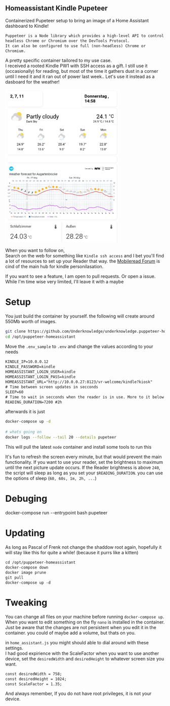 Homeassistant Kindle Pupeteer
--- 
Containerized Pupeteer setup to bring an image of a Home Assistant dashboard to Kindle!   

    Puppeteer is a Node library which provides a high-level API to control headless Chrome or Chromium over the DevTools Protocol.
    It can also be configured to use full (non-headless) Chrome or Chromium. 


A pretty specific container tailored to my use case.   
I received a rooted Kindle PW1 with SSH access as a gift. I still use it (occasionally) for reading, but most of the time it gathers dust in a corner until I need it and it ran out of power last week..
Let's use it instead as a dasboard for the weather!

<img src="https://github.com/Underknowledge/underknowledge.puppeteer-homeassistant/raw/main/home_assistant.png" alt="" data-canonical-src="https://github.com/Underknowledge/underknowledge.puppeteer-homeassistant/raw/main/home_assistant.png" width="358" height="485" />

When you want to follow on,    
Search on the web for something like `Kindle ssh access` and I bet you'll find a lot of resources to set up your Reader that way.  the [Mobileread Forum](https://www.mobileread.com) is cind of the main hub for kindle personilasation. 

If you want to see a feature, I am open to pull requests. Or open a issue. While I'm time wise very limited, I'll leave it with a maybe

# Setup 
You just build the container by yourself.
the following will create around 550Mb worth of images. 

```bash
git clone https://github.com/Underknowledge/underknowledge.puppeteer-homeassistant /opt/puppeteer-homeassistant
cd /opt/puppeteer-homeassistant
```

Move the `.env_sample` to `.env` and change the values according to your needs 


    KINDLE_IP=10.0.0.12
    KINDLE_PASSWORD=kindle
    HOMEASSISTANT_LOGIN_USER=kindle
    HOMEASSISTANT_LOGIN_PASS=kindle
    HOMEASSISTANT_URL="http://10.0.0.27:8123/vr-welcome/kindle?kiosk"
    # Time between screen updates in secconds
    SLEEP=60
    # Time to wait in secconds when the reader is in use. More to it below
    READING_DURATION=7200 #2h 

afterwards it is just 
```bash
docker-compose up -d 

# whats going on 
docker logs --follow --tail 20 --details pupeteer
```
This will pull the latest `node` container and install some tools to run this

It's fun to refresh the screen every minute, but that would prevent the main functionality.
If you want to use your reader, set the brightness to maximum until the next picture update occurs. 
If the Reader brightness is above `240`, the script will sleep as long as you set your `$READING_DURATION`. 
you can use the options of sleep (`60, 60s, 1m, 2h, ...`) 


# Debuging
docker-compose run --entrypoint bash pupeteer

# Updating 

As long as Pascal of Frenk not change the shaddow root again, hopefully it will stay like this for quite a while! (because it purrs like a kitten)
```
cd /opt/puppeteer-homeassistant
docker-compose down 
docker image prune
git pull
docker-compose up -d 
```
 
# Tweaking 

You can change all files on your machine before running `docker-compose up`.     
When you want to edit something on the fly `nano` is installed in the container.   
Just be aware that the changes are not persistent when you edit it in the container. you could of maybe add a volume, but thats on you.    


in `home_assistant.js` you might should able to dial around with these settings.   
I had good expirience with the ScaleFactor
when you want to use another device, set the `desiredWidth` and `desiredHeight` to whatever screen size you want. 

    const desiredWidth = 758;
    const desiredHeight = 1024;
    const ScaleFactor = 1.35;

And always remember, 
If you do not have root privileges, it is not your device.
